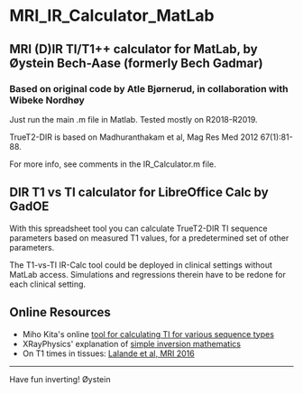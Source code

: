 # MRI_IR_Calculator_MatLab

## MRI (D)IR TI/T1++ calculator for MatLab, by Øystein Bech-Aase (formerly Bech Gadmar)
### Based on original code by Atle Bjørnerud, in collaboration with Wibeke Nordhøy

Just run the main .m file in Matlab. Tested mostly on R2018-R2019.
  
TrueT2-DIR is based on Madhuranthakam et al, Mag Res Med 2012 67(1):81-88.
  
For more info, see comments in the IR_Calculator.m file.

## DIR T1 vs TI calculator for LibreOffice Calc by GadOE

With this spreadsheet tool you can calculate TrueT2-DIR TI sequence parameters 
based on measured T1 values, for a predetermined set of other parameters.
  
The T1-vs-TI IR-Calc tool could be deployed in clinical settings without MatLab access. 
Simulations and regressions therein have to be redone for each clinical setting.

## Online Resources

- Miho Kita's online [tool for calculating TI for various sequence types](https://seichokai.jp/fuchu/null_point_english/)
- XRayPhysics' explanation of [simple inversion mathematics](http://xrayphysics.com/contrast.html)
- On T1 times in tissues: [Lalande et al, MRI 2016](https://www.sciencedirect.com/science/article/pii/S0730725X16301266)


---
Have fun inverting!
Øystein

